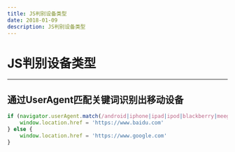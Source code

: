 ```yaml
---
title: JS判别设备类型
date: 2018-01-09
description: JS判别设备类型
---
```


# JS判别设备类型

---
## 通过UserAgent匹配关键词识别出移动设备

```js
if (navigator.userAgent.match(/android|iphone|ipad|ipod|blackberry|meego|symbianos|windowsphone|ucbrowser/i)) {
    window.location.href = 'https://www.baidu.com'
} else {
    window.location.href = 'https://www.google.com'
}
```
